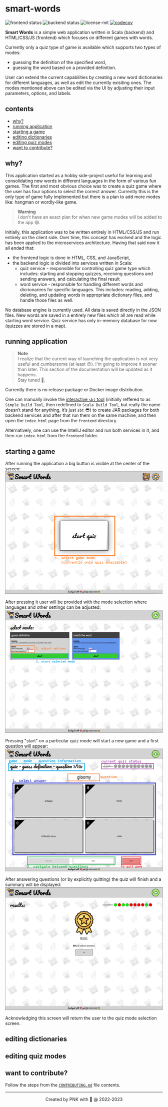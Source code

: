 # smart-words

![frontend status](https://github.com/piopon/smart-words/actions/workflows/frontend-schedule.yml/badge.svg)
![backend status](https://github.com/piopon/smart-words/actions/workflows/backend-schedule.yml/badge.svg)
![license-mit](https://img.shields.io/github/license/piopon/smart-words)
[![codecov](https://codecov.io/gh/piopon/smart-words/branch/main/graph/badge.svg?token=2R3LUSOGW6)](https://codecov.io/gh/piopon/smart-words)

**Smart Words** is a simple web application written in Scala (backend) and HTML/CSS/JS (frontend) which focuses on different games with words.

Currently only a quiz type of game is available which supports two types of modes:
* guessing the definition of the specified word,
* guessing the word based on a provided definition.

User can extend the current capabilities by creating a new word dictionaries for different languages, as well as edit the currently exisiting ones. The modes mentioned above can be edited via the UI by adjusting their input parameters, options, and labels.

## contents
 * [why?](#why)
 * [running application](#running-application)
 * [starting a game](#starting-a-game)
 * [editing dictionaries](#editing-dictionaries)
 * [editing quiz modes](#editing-quiz-modes)
 * [want to contribute?](#want-to-contribute)

## why?

This application started as a hobby side-project useful for learning and consolidating new words in different languages in the form of various fun games.
The first and most obvious choice was to create a quiz game where the user has four options to select the correct answer.
Currently this is the only type of game fully implemented but there is a plan to add more modes like: hangman or wordly-like game.

> **Warning**<br>
> I don't have an exact plan for when new game modes will be added to the app 😅.

Initially, this application was to be written entirely in HTML/CSS/JS and run entirely on the client side.
Over time, this concept has evolved and the logic has been applied to the microservices architecture.
Having that said now it all ended that:
* the frontend logic is done in HTML, CSS, and JavaScript,
* the backend logic is divided into services written in Scala:
  * quiz service - responsible for controlling quiz game type which includes: starting and stopping quizzes, receiving questions and sending answers, and calculating the final result
  * word service - responsible for handling different words and dicrionarires for specific languages. This includes: reading, adding, deleting, and updating words in appropriate dictionary files, and handle those files as well.

No database engine is currently used. All data is saved directly in the JSON files. New words are saved in a entirely new files which all are read while starting word service. Quiz service has only in-memory database for now (quizzes are stored in a map).

## running application

> **Note**<br>
> I realize that the current way of launching the application is not very useful and cumbersome (at least 😉). I'm going to improve it sooner than later.
> This section of the documentation will be updated as it happens.<br>
> Stay tuned 📢.

Currently there is no release package or Docker image distribution.

One can manually invoke the [interactive `sbt` tool](https://www.scala-sbt.org/1.x/docs/index.html) (initially reffered to as `Simple Build Tool`, then redefined to `Scala Build Tool`, but really the name doesn’t stand for anything, it’s just `sbt` 😎) to create JAR packages for both backend services and after that run them on the same machine, and then open the `index.html` page from the `frontend` directory.

Alternatively, one can use the IntelliJ editor and run both services in it, and then run `index.html` from the `frontend` folder.

## starting a game

After running the application a big button is visible at the center of the screen:
![smart-words home screen](/resources/docs/000_home-screen.png)

After pressing it user will be provided with the mode selection where languages and other settings can be adjusted:
![smart-words home screen](/resources/docs/001_quiz-mode-selection.png)

Pressing "start" on a particular quiz mode will start a new game and a first question will appear:
![smart-words home screen](/resources/docs/002_quiz-question.png)

After answering questions (or by explicitly quitting) the quiz will finish and a summary will be displayed:
![smart-words home screen](/resources/docs/003_quiz-summary.png)

Acknowledging this screen will return the user to the quiz mode selection screen.

## editing dictionaries


## editing quiz modes


## want to contribute?

Follow the steps from the [`CONTRIBUTING.md`](CONTRIBUTING.md) file contents.

---
<p align="center">Created by PNK with 💚 @ 2022-2023</p>